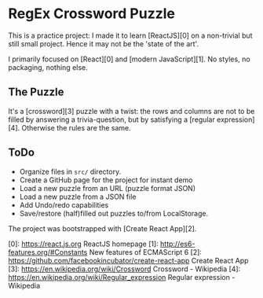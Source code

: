 # RegEx Crossword Puzzle

This is a practice project: I made it to learn [ReactJS][0] on a non-trivial
but still small project. Hence it may not be the 'state of the art'.

I primarily focused on [React][0] and [modern JavaScript][1]. No styles, no
packaging, nothing else.


## The Puzzle

It's a [crossword][3] puzzle with a twist: the rows and columns are not to be
filled by answering a trivia-question, but by satisfying a [regular
expression][4]. Otherwise the rules are the same.


## ToDo

- Organize files in `src/` directory.
- Create a GitHub page for the project for instant demo
- Load a new puzzle from an URL (puzzle format JSON)
- Load a new puzzle from a JSON file
- Add Undo/redo capabilities
- Save/restore (half)filled out puzzles to/from LocalStorage.


The project was bootstrapped with [Create React App][2].


[0]: https://react.js.org ReactJS homepage
[1]: http://es6-features.org/#Constants New features of ECMAScript 6
[2]: https://github.com/facebookincubator/create-react-app Create React App
[3]: https://en.wikipedia.org/wiki/Crossword Crossword - Wikipedia
[4]: https://en.wikipedia.org/wiki/Regular_expression Regular expression - Wikipedia
